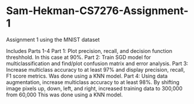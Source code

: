 # Sam-Hekman-CS7276-Assignment-1
Assignment 1 using the MNIST dataset

Includes Parts 1-4
Part 1: Plot precision, recall, and decision function threshhold. In this case at 90%.
Part 2: Train SGD model for multiclassification and find/plot confusion matrix and error analysis.
Part 3: Increase multiclass accuracy to at least 97% and display precision, recall, F1 score metrics. 
        Was done using a KNN model.
Part 4: Using data augmentation, increase multiclass accuracy to at least 98%.
        By shifting image pixels up, down, left, and right, increased training data to 300,000 from 60,000
        This was done using a KNN model.
